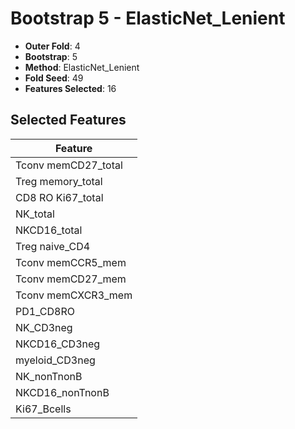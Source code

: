 # Bootstrap 5 - ElasticNet_Lenient

- **Outer Fold**: 4
- **Bootstrap**: 5
- **Method**: ElasticNet_Lenient
- **Fold Seed**: 49
- **Features Selected**: 16

## Selected Features

| Feature |
|---------|
| Tconv memCD27_total |
| Treg memory_total |
| CD8 RO Ki67_total |
| NK_total |
| NKCD16_total |
| Treg naive_CD4 |
| Tconv memCCR5_mem |
| Tconv memCD27_mem |
| Tconv memCXCR3_mem |
| PD1_CD8RO |
| NK_CD3neg |
| NKCD16_CD3neg |
| myeloid_CD3neg |
| NK_nonTnonB |
| NKCD16_nonTnonB |
| Ki67_Bcells |
